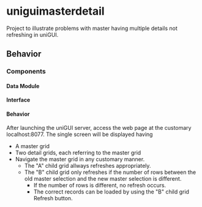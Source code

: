 # uniguimasterdetail
Project to illustrate problems with master having multiple details not refreshing in uniGUI.
## Behavior
### Components
#### Data Module
#### Interface
#### Behavior
After launching the uniGUI server, access the web page at the customary localhost:8077. The single screen will be displayed having
* A master grid  
* Two detail grids, each referring to the master grid  
* Navigate the master grid in any customary manner.  
  * The "A" child grid allways refreshes appropriately.
  * The "B" child grid only refreshes if the number of rows between the old master selection and the new master selection is different. 
    * If the number of rows is different, no refresh occurs. 
    * The correct records can be loaded by using the "B" child grid Refresh button.
